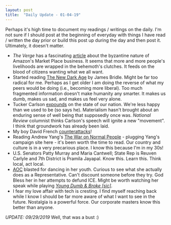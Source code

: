 ```yaml
---
layout: post
title:  "Daily Update - 01-04-19"
---
```


Perhaps it's high time to document my readings / writings on the daily. I'm not sure
if I should post at the beginning of everyday with things I have read / written the day
prior or build this post up during the day and then post it. Ultimately, it doesn't matter.

- *The Verge* has a fascinating [article](https://www.theverge.com/2018/12/19/18140799/amazon-marketplace-scams-seller-court-appeal-reinstatement) about the byzantine nature of Amazon's Market Place business. It seems that more and more people's livelihoods are wrapped in the behemoth's clutches. It feeds on the blood of citizens wanting what we all want.
- Started reading [The New Dark Age](https://www.versobooks.com/books/2698-new-dark-age) by James Bridle. Might be far too radical for me. Perhaps as I get older I am doing the reverse of what my peers would be doing (i.e., becoming more liberal). Too much fragmented information doesn't make humanity any smarter. It makes us dumb, makes us sad, and makes us feel very alone.
- Tucker Carlson [expounds](https://www.nationalreview.com/corner/tucker-carlsons-galvanizing-speech/) on the state of our nation. We're less happy than we used to be (so says he). Materialism hasn't brought
about an enduring sense of well being that supposedly once was. *National Review* columnist thinks Carlson's speech will ignite a new "movement". I think that groundwork has already been laid.
- My boy David French [counterattacks](https://www.nationalreview.com/2019/01/the-right-should-reject-tucker-carlsons-victimhood-populism/)!
- Reading Andrew Yang's [The War on Normal People](https://www.yang2020.com/buy-the-book/) - plugging Yang's campaign site here - it's been worth the time to read. Our country and culture is in a very precarious place. I know this because I'm in my 30s!
- U.S. Senators Patty Murray and Maria Cantwell; State Rep is Reuven Carlyle and 7th District is Pramila Jayapal. Know this. Learn this. Think local, act local.
- [AOC](https://en.wikipedia.org/wiki/Alexandria_Ocasio-Cortez) blasted for dancing in her youth. Curious to see what she actually does as a Representative. Can't discount someone before they try. God Bless her in her attempts to defund ICE. Might be worth watching her speak while playing [*Young Dumb & Broke [sic]*](https://www.youtube.com/watch?v=IPfJnp1guPc).
- I fear my love affair with tech is cresting. I find myself reaching back while I know I should be far more aware of what I want to see in the future. Nostalgia is a powerful force. Our corporate masters know this better than anyone.

*UPDATE: 09/29/2019*
Well, that was a bust :)
